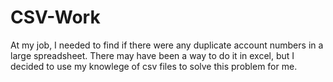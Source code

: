 # CSV-Work
At my job, I needed to find if there were any duplicate account numbers in a large spreadsheet. There may have been a way to do it in excel, but I decided to use my knowlege of csv files to solve this problem for me. 
